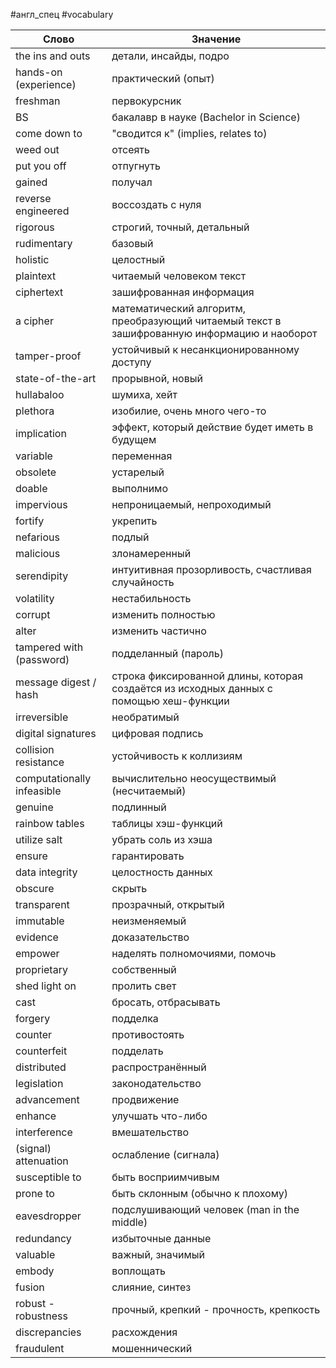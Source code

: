 #англ_спец #vocabulary 

| Слово                      | Значение                                                                                    |
| -------------------------- | ------------------------------------------------------------------------------------------- |
| the ins and outs           | детали, инсайды, подро                                                                      |
| hands-on (experience)      | практический (опыт)                                                                         |
| freshman                   | первокурсник                                                                                |
| BS                         | бакалавр в науке (Bachelor in Science)                                                      |
| come down to               | "сводится к" (implies, relates to)                                                          |
| weed out                   | отсеять                                                                                     |
| put you off                | отпугнуть                                                                                   |
| gained                     | получал                                                                                     |
| reverse engineered         | воссоздать с нуля                                                                           |
| rigorous                   | строгий, точный, детальный                                                                  |
| rudimentary                | базовый                                                                                     |
| holistic                   | целостный                                                                                   |
| plaintext                  | читаемый человеком текст                                                                    |
| ciphertext                 | зашифрованная информация                                                                    |
| a cipher                   | математический алгоритм, преобразующий читаемый текст в зашифрованную информацию и наоборот |
| tamper-proof               | устойчивый к несанкционированному доступу                                                   |
| state-of-the-art           | прорывной, новый                                                                            |
| hullabaloo                 | шумиха, хейт                                                                                |
| plethora                   | изобилие, очень много чего-то                                                               |
| implication                | эффект, который действие будет иметь в будущем                                              |
| variable                   | переменная                                                                                  |
| obsolete                   | устарелый                                                                                   |
| doable                     | выполнимо                                                                                   |
| impervious                 | непроницаемый, непроходимый                                                                 |
| fortify                    | укрепить                                                                                    |
| nefarious                  | подлый                                                                                      |
| malicious                  | злонамеренный                                                                               |
| serendipity                | интуитивная прозорливость, счастливая случайность                                           |
| volatility                 | нестабильность                                                                              |
| corrupt                    | изменить полностью                                                                          |
| alter                      | изменить частично                                                                           |
| tampered with (password)   | подделанный (пароль)                                                                        |
| message digest / hash      | строка фиксированной длины, которая создаётся из исходных данных с помощью хеш-функции      |
| irreversible               | необратимый                                                                                 |
| digital signatures         | цифровая подпись                                                                            |
| collision resistance       | устойчивость к коллизиям                                                                    |
| computationally infeasible | вычислительно неосуществимый (несчитаемый)                                                  |
| genuine                    | подлинный                                                                                   |
| rainbow tables             | таблицы хэш-функций                                                                         |
| utilize salt               | убрать соль из хэша                                                                         |
| ensure                     | гарантировать                                                                               |
| data integrity             | целостность данных                                                                          |
| obscure                    | скрыть                                                                                      |
| transparent                | прозрачный, открытый                                                                        |
| immutable                  | неизменяемый                                                                                |
| evidence                   | доказательство                                                                              |
| empower                    | наделять полномочиями, помочь                                                               |
| proprietary                | собственный                                                                                 |
| shed light on              | пролить свет                                                                                |
| cast                       | бросать, отбрасывать                                                                        |
| forgery                    | подделка                                                                                    |
| counter                    | противостоять                                                                               |
| counterfeit                | подделать                                                                                   |
| distributed                | распространённый                                                                            |
| legislation                | законодательство                                                                            |
| advancement                | продвижение                                                                                 |
| enhance                    | улучшать что-либо                                                                           |
| interference               | вмешательство                                                                               |
| (signal) attenuation       | ослабление (сигнала)                                                                        |
| susceptible to             | быть восприимчивым                                                                          |
| prone to                   | быть склонным (обычно к плохому)                                                            |
| eavesdropper               | подслушивающий человек (man in the middle)                                                  |
| redundancy                 | избыточные данные                                                                           |
| valuable                   | важный, значимый                                                                            |
| embody                     | воплощать                                                                                   |
| fusion                     | слияние, синтез                                                                             |
| robust - robustness        | прочный, крепкий - прочность, крепкость                                                     |
| discrepancies              | расхождения                                                                                 |
| fraudulent                 | мошеннический                                                                               |

